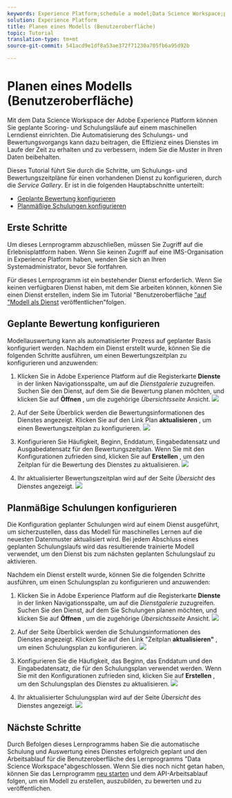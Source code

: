 ```yaml
---
keywords: Experience Platform;schedule a model;Data Science Workspace;popular topics
solution: Experience Platform
title: Planen eines Modells (Benutzeroberfläche)
topic: Tutorial
translation-type: tm+mt
source-git-commit: 541acd9e1df8a53ae372f71230a705fb6a95d92b

---
```



# Planen eines Modells (Benutzeroberfläche)

Mit dem Data Science Workspace der Adobe Experience Platform können Sie geplante Scoring- und Schulungsläufe auf einem maschinellen Lerndienst einrichten. Die Automatisierung des Schulungs- und Bewertungsvorgangs kann dazu beitragen, die Effizienz eines Dienstes im Laufe der Zeit zu erhalten und zu verbessern, indem Sie die Muster in Ihren Daten beibehalten.

Dieses Tutorial führt Sie durch die Schritte, um Schulungs- und Bewertungszeitpläne für einen vorhandenen Dienst zu konfigurieren, durch die *Service Gallery*. Er ist in die folgenden Hauptabschnitte unterteilt:

- [Geplante Bewertung konfigurieren](#configure-scheduled-scoring)
- [Planmäßige Schulungen konfigurieren](#configure-scheduled-training)

## Erste Schritte

Um dieses Lernprogramm abzuschließen, müssen Sie Zugriff auf die Erlebnisplattform haben. Wenn Sie keinen Zugriff auf eine IMS-Organisation in Experience Platform haben, wenden Sie sich an Ihren Systemadministrator, bevor Sie fortfahren.

Für dieses Lernprogramm ist ein bestehender Dienst erforderlich. Wenn Sie keinen verfügbaren Dienst haben, mit dem Sie arbeiten können, können Sie einen Dienst erstellen, indem Sie im Tutorial &quot;Benutzeroberfläche [&quot;auf &quot;Modell als Dienst](./publish-model-service-ui.md) veröffentlichen&quot;folgen.

## Geplante Bewertung konfigurieren

Modellauswertung kann als automatisierter Prozess auf geplanter Basis konfiguriert werden. Nachdem ein Dienst erstellt wurde, können Sie die folgenden Schritte ausführen, um einen Bewertungszeitplan zu konfigurieren und anzuwenden:

1. Klicken Sie in Adobe Experience Platform auf die Registerkarte **Dienste** in der linken Navigationsspalte, um auf die *Dienstgalerie* zuzugreifen. Suchen Sie den Dienst, auf dem Sie die Bewertung planen möchten, und klicken Sie auf **Öffnen** , um die zugehörige *Übersichtsseite* Ansicht.
   ![](../images/models-recipes/schedule/click_to_open.png)

2. Auf der Seite Überblick werden die Bewertungsinformationen des Dienstes angezeigt. Klicken Sie auf den Link Plan **aktualisieren** , um einen Bewertungszeitplan zu konfigurieren.
   ![](../images/models-recipes/schedule/service_overview_score.png)

3. Konfigurieren Sie Häufigkeit, Beginn, Enddatum, Eingabedatensatz und Ausgabedatensatz für den Bewertungszeitplan. Wenn Sie mit den Konfigurationen zufrieden sind, klicken Sie auf **Erstellen** , um den Zeitplan für die Bewertung des Dienstes zu aktualisieren.
   ![](../images/models-recipes/schedule/14_configure_scoring_schedule.png)

4. Ihr aktualisierter Bewertungszeitplan wird auf der Seite *Übersicht* des Dienstes angezeigt.
   ![](../images/models-recipes/schedule/service_with_scoring_schedule.png)


## Planmäßige Schulungen konfigurieren

Die Konfiguration geplanter Schulungen wird auf einem Dienst ausgeführt, um sicherzustellen, dass das Modell für maschinelles Lernen auf die neuesten Datenmuster aktualisiert wird. Bei jedem Abschluss eines geplanten Schulungslaufs wird das resultierende trainierte Modell verwendet, um den Dienst bis zum nächsten geplanten Schulungslauf zu aktivieren.

Nachdem ein Dienst erstellt wurde, können Sie die folgenden Schritte ausführen, um einen Schulungsplan zu konfigurieren und anzuwenden:

1. Klicken Sie in Adobe Experience Platform auf die Registerkarte **Dienste** in der linken Navigationsspalte, um auf die *Dienstgalerie* zuzugreifen. Suchen Sie den Dienst, auf dem Sie Schulungen planen möchten, und klicken Sie auf **Öffnen** , um die zugehörige *Übersichtsseite* Ansicht.
   ![](../images/models-recipes/schedule/click_to_open.png)

2. Auf der Seite Überblick werden die Schulungsinformationen des Dienstes angezeigt. Klicken Sie auf den Link &quot;Zeitplan **aktualisieren&quot;** , um einen Schulungsplan zu konfigurieren.
   ![](../images/models-recipes/schedule/service_overview_train.png)

3. Konfigurieren Sie die Häufigkeit, das Beginn, das Enddatum und den Eingabedatensatz, die für den Schulungsplan verwendet werden. Wenn Sie mit den Konfigurationen zufrieden sind, klicken Sie auf **Erstellen** , um den Schulungsplan des Dienstes zu aktualisieren.
   ![](../images/models-recipes/schedule/12_configure_training_schedule.png)

4. Ihr aktualisierter Schulungsplan wird auf der Seite *Übersicht* des Dienstes angezeigt.
   ![](../images/models-recipes/schedule/service_with_training_schedule.png)

## Nächste Schritte

Durch Befolgen dieses Lernprogramms haben Sie die automatische Schulung und Auswertung eines Dienstes erfolgreich geplant und den Arbeitsablauf für die Benutzeroberfläche des Lernprogramms &quot;Data Science Workspace&quot;abgeschlossen. Wenn Sie dies noch nicht getan haben, können Sie das Lernprogramm [neu starten](./create-retails-sales-dataset.md) und dem API-Arbeitsablauf folgen, um ein Modell zu erstellen, auszubilden, zu bewerten und zu veröffentlichen.

